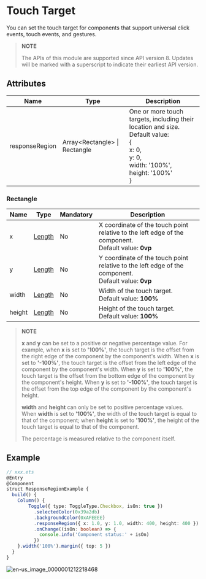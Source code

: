 # Touch Target

You can set the touch target for components that support universal click events, touch events, and gestures.

>  **NOTE**<br>
>
>  The APIs of this module are supported since API version 8. Updates will be marked with a superscript to indicate their earliest API version.


## Attributes


| Name| Type| Description|
| -------- | -------- | -------- |
| responseRegion | Array&lt;Rectangle&gt; \| Rectangle | One or more touch targets, including their location and size.<br>Default value:<br>{<br>x: 0,<br>y: 0,<br>width: '100%',<br>height: '100%'<br>} |


### Rectangle
| Name| Type| Mandatory| Description|
| -------- | -------- | -------- | -------- |
| x | [Length](../../ui/ts-types.md) | No| X coordinate of the touch point relative to the left edge of the component.<br>Default value: **0vp**|
| y | [Length](../../ui/ts-types.md) | No| Y coordinate of the touch point relative to the left edge of the component.<br>Default value: **0vp**|
| width | [Length](../../ui/ts-types.md) | No| Width of the touch target.<br>Default value: **100%**|
| height | [Length](../../ui/ts-types.md) | No| Height of the touch target.<br>Default value: **100%**|

  >  **NOTE**
  >
  >  **x** and **y** can be set to a positive or negative percentage value. For example, when **x** is set to **'100%'**, the touch target is the offset from the right edge of the component by the component's width. When **x** is set to **'-100%'**, the touch target is the offset from the left edge of the component by the component's width. When **y** is set to **'100%'**, the touch target is the offset from the bottom edge of the component by the component's height. When **y** is set to **'-100%'**, the touch target is the offset from the top edge of the component by the component's height.
  >
  >  **width** and **height** can only be set to positive percentage values. When **width** is set to **'100%'**, the width of the touch target is equal to that of the component; when **height** is set to **'100%'**, the height of the touch target is equal to that of the component.
  >
  >  The percentage is measured relative to the component itself.


## Example

```ts
// xxx.ets
@Entry
@Component
struct ResponseRegionExample {
  build() {
    Column() {
        Toggle({ type: ToggleType.Checkbox, isOn: true })
          .selectedColor(0x39a2db)
          .backgroundColor(0xAFEEEE)
          .responseRegion({ x: 1.0, y: 1.0, width: 400, height: 400 })
          .onChange((isOn: boolean) => {
            console.info('Component status:' + isOn)
          })
    }.width('100%').margin({ top: 5 })
  }
}
```

![en-us_image_0000001212218468](figures/en-us_image_0000001212218468.gif)
